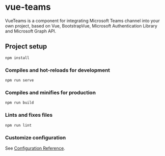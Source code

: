 # vue-teams

VueTeams is a component for integrating Microsoft Teams channel into your own project, based on Vue, BootstrapVue, Microsoft Authentication Library and Microsoft Graph API.

## Project setup
```
npm install
```

### Compiles and hot-reloads for development
```
npm run serve
```

### Compiles and minifies for production
```
npm run build
```

### Lints and fixes files
```
npm run lint
```

### Customize configuration
See [Configuration Reference](https://cli.vuejs.org/config/).
